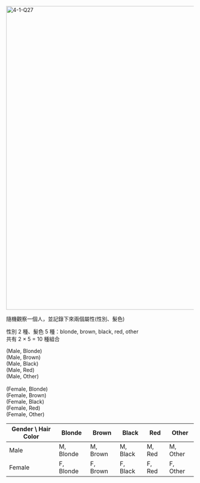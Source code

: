 
<img width="1701" height="815" alt="4-1-Q27" src="https://github.com/user-attachments/assets/df6d5440-4cf6-4bd6-8b87-7e4933da442c" /><br>

隨機觀察一個人，並記錄下來兩個屬性(性別、髮色)<br>

性別 2 種、髮色 5 種：blonde, brown, black, red, other<br>
共有 2 × 5 = 10 種組合<br>

(Male, Blonde)<br>
(Male, Brown)<br>
(Male, Black)<br>
(Male, Red)<br>
(Male, Other)<br>
<br>
(Female, Blonde)<br>
(Female, Brown)<br>
(Female, Black)<br>
(Female, Red)<br>
(Female, Other)<br>

| Gender \ Hair Color | Blonde | Brown | Black | Red | Other |
|----------------------|--------|-------|-------|-----|-------|
| Male                | M, Blonde | M, Brown | M, Black | M, Red | M, Other |
| Female              | F, Blonde | F, Brown | F, Black | F, Red | F, Other |
<br>
